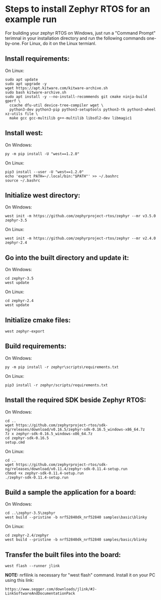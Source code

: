 # Steps to install Zephyr RTOS for an example run
For building your zephyr RTOS on Windows, just run a "Command Prompt" terimnal in your installation directory and run the following commands one-by-one. For Linux, do it on the Linux termianl.

## Install requirements:
On Linux:
```
sudo apt update
sudo apt upgrade -y 
wget https://apt.kitware.com/kitware-archive.sh
sudo bash kitware-archive.sh
sudo apt install -y --no-install-recommends git cmake ninja-build gperf \
  ccache dfu-util device-tree-compiler wget \
  python3-dev python3-pip python3-setuptools python3-tk python3-wheel xz-utils file \
  make gcc gcc-multilib g++-multilib libsdl2-dev libmagic1
```

## Install west:
On Windows:  
```
py -m pip install -U "west==1.2.0"
```
On Linux:  
```
pip3 install --user -U "west==1.2.0"
echo 'export PATH=~/.local/bin:"$PATH"' >> ~/.bashrc
source ~/.bashrc
```

## Initialize west directory:
On Windows:
```
west init -m https://github.com/zephyrproject-rtos/zephyr --mr v3.5.0 zephyr-3.5
```
On Linux:
```
west init -m https://github.com/zephyrproject-rtos/zephyr --mr v2.4.0 zephyr-2.4
```

## Go into the built directory and update it:
On Windows:
```
cd zephyr-3.5
west update
```
On Linux:
```
cd zephyr-2.4
west update
```

## Initialize cmake files:
```
west zephyr-export
```

## Build requirements:
On Windows:
```
py -m pip install -r zephyr\scripts\requirements.txt
```
On Linux:
```
pip3 install -r zephyr/scripts/requirements.txt
```

## Install the required SDK beside Zephyr RTOS:
On Windows:
```
cd ..
wget https://github.com/zephyrproject-rtos/sdk-ng/releases/download/v0.16.5/zephyr-sdk-0.16.5_windows-x86_64.7z
7z x zephyr-sdk-0.16.5_windows-x86_64.7z
cd zephyr-sdk-0.16.5
setup.cmd
```
On Linux:
```
cd ..
wget https://github.com/zephyrproject-rtos/sdk-ng/releases/download/v0.11.4/zephyr-sdk-0.11.4-setup.run
chmod +x zephyr-sdk-0.11.4-setup.run
./zephyr-sdk-0.11.4-setup.run
```

## Build a sample the application for a board:
On Windows:
```
cd ..\zephyr-3.5\zephyr
west build --pristine -b nrf52840dk_nrf52840 samples\basic\blinky
```
On Linux:
```
cd zephyr-2.4/zephyr
west build --pristine -b nrf52840dk_nrf52840 samples/basic/blinky
```

## Transfer the built files into the board:
```
west flash --runner jlink
```

**NOTE:** nrfilink is necessary for "west flash" command. Install it on your PC using this link:
```
https://www.segger.com/downloads/jlink/#J-LinkSoftwareAndDocumentationPack
```
